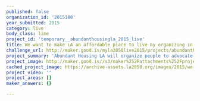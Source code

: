 ```yaml
---
published: false
organization_id: '2015188'
year_submitted: 2015
category: live
body_class: lime
project_id: 'temporary__abundanthousingla_2015_live'
title: We want to make LA an affordable place to live by organizing in favor of abundant housing.
challenge_url: http://maker.good.is/myla2050live2015/projects/abundanthousingLA.html
project_summary: 'Abundant Housing LA will organize people to advocate for more housing in Los Angeles. Through community organizing, online tools and media coverage, we will empower renters, young people and others burdened by high housing costs to attend hearings, submit comments and champion the construction of more places to live. An influx of new voices demanding more housing can help expand housing options for everyone.'
project_image: http://maker.good.is//s3/maker%252Fattachments%252Fproject_photos%252Fimages%252F23752%252Fdisplay%252FBuild_It!_Abundant_Housing_LA.jpg=c570x385
cached_project_image: https://archive-assets.la2050.org/images/2015/we-want-to-make-la-an-affordable-place-to-live-by-organizing-in-favor-of-abundant-housing/from_maker__abundanthousingla_2015_live.jpg
project_video: ''
project_areas: []
maker_answers: {}

---
```

